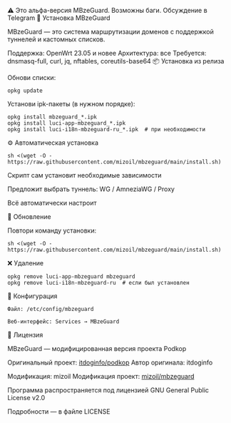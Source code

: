⚠️ Это альфа-версия MBzeGuard. Возможны баги. Обсуждение в Telegram
🚀 Установка MBzeGuard

MBzeGuard — это система маршрутизации доменов с поддержкой туннелей и кастомных списков.

Поддержка: OpenWrt 23.05 и новее
Архитектура: все
Требуется: dnsmasq-full, curl, jq, nftables, coreutils-base64
📦 Установка из релиза

Обнови списки:

```
opkg update
```

Установи ipk-пакеты (в нужном порядке):

```
opkg install mbzeguard_*.ipk
opkg install luci-app-mbzeguard_*.ipk
opkg install luci-i18n-mbzeguard-ru_*.ipk  # при необходимости
```

⚙️ Автоматическая установка

```
sh <(wget -O - https://raw.githubusercontent.com/mizoil/mbzeguard/main/install.sh)
```

Скрипт сам установит необходимые зависимости

Предложит выбрать туннель: WG / AmneziaWG / Proxy

Всё автоматически настроит

🔄 Обновление

Повтори команду установки:

```
sh <(wget -O - https://raw.githubusercontent.com/mizoil/mbzeguard/main/install.sh)
```

❌ Удаление

```
opkg remove luci-app-mbzeguard mbzeguard
opkg remove luci-i18n-mbzeguard-ru  # если был установлен
```

📁 Конфигурация

    Файл: /etc/config/mbzeguard

    Веб-интерфейс: Services → MBzeGuard

📖 Лицензия

MBzeGuard — модифицированная версия проекта Podkop

Оригинальный проект: [itdoginfo/podkop](https://github.com/itdoginfo/podkop/)
Автор оригинала: itdoginfo

Модификация: mizoil
Модификация проект: [mizoil/mbzeguard](https://github.com/mizoil/mbzeguard)

Программа распространяется под лицензией GNU General Public License v2.0

Подробности — в файле LICENSE

